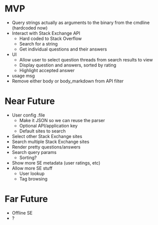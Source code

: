 # MVP
- Query strings actually as arguments to the binary from the cmdline (hardcoded now)
- Interact with Stack Exchange API
   - Hard coded to Stack Overflow
   - Search for a string
   - Get individual questions and their answers
- UI
   - Allow user to select question threads from search results to view
   - Display question and answers, sorted by rating
   - Highlight accepted answer
- usage msg
- Remove either body or body_markdown from API filter

# Near Future
- User config .file
   - Make it JSON so we can reuse the parser
   - Optional API/application key
   - Default sites to search
- Select other Stack Exchange sites
- Search multiple Stack Exchange sites
- Render pretty questions/answers
- Search query params
   - Sorting?
- Show more SE metadata (user ratings, etc)
- Allow more SE stuff
   - User lookup
   - Tag browsing

# Far Future
- Offline SE
- ?

